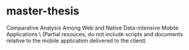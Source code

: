 # master-thesis
Comparative Analysis Among Web and Native Data-intensive Mobile Applications  \\
(Partial resouces, do not include scripts and documents relative to the mobile application delivered to the client)

